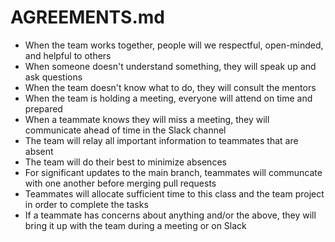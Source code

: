 # AGREEMENTS.md

- When the team works together, people will we respectful, open-minded, and helpful to others
- When someone doesn't understand something, they will speak up and ask questions
- When the team doesn't know what to do, they will consult the mentors
- When the team is holding a meeting, everyone will attend on time and prepared
- When a teammate knows they will miss a meeting, they will communicate ahead of time in the Slack channel
- The team will relay all important information to teammates that are absent
- The team will do their best to minimize absences
- For significant updates to the main branch, teammates will communcate with one another before merging pull requests
- Teammates will allocate sufficient time to this class and the team project in order to complete the tasks
- If a teammate has concerns about anything and/or the above, they will bring it up with the team during a meeting or on Slack